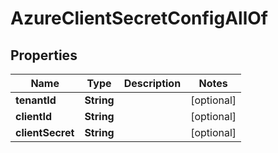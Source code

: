 

# AzureClientSecretConfigAllOf


## Properties

| Name | Type | Description | Notes |
|------------ | ------------- | ------------- | -------------|
|**tenantId** | **String** |  |  [optional] |
|**clientId** | **String** |  |  [optional] |
|**clientSecret** | **String** |  |  [optional] |



